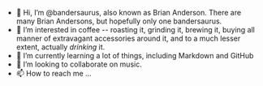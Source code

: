 - 👋 Hi, I’m @bandersaurus, also known as Brian Anderson.  There are many Brian Andersons, but hopefully only one bandersaurus.
- 👀 I’m interested in coffee -- roasting it, grinding it, brewing it, buying all manner of extravagant accessories around it, and to a much lesser extent, actually *drinking* it.
- 🌱 I’m currently learning a lot of things, including Markdown and GitHub
- 💞️ I’m looking to collaborate on music.
- 📫 How to reach me ...

<!---
bandersaurus/bandersaurus is a ✨ special ✨ repository because its `README.md` (this file) appears on your GitHub profile.
You can click the Preview link to take a look at your changes.
--->
